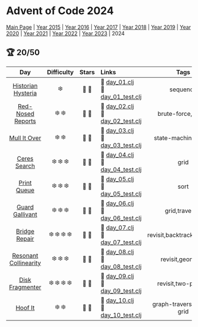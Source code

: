# Advent of Code 2024

[Main Page](https://adventofcode.com/2024) | [Year 2015](/src/aoclj/year_2015/) | [Year 2016](/src/aoclj/year_2016/) | [Year 2017](/src/aoclj/year_2017/) | [Year 2018](/src/aoclj/year_2018/) | [Year 2019](/src/aoclj/year_2019/) | [Year 2020](/src/aoclj/year_2020/) | [Year 2021](/src/aoclj/year_2021/) | [Year 2022](/src/aoclj/year_2022/) | [Year 2023](/src/aoclj/year_2023/) | 2024

## :trophy: 20/50

| Day | Difficulty | Stars | Links | Tags |
|:---: | :---: | :---: | :--- | :----: |
[Historian Hysteria](http://www.adventofcode.com/2024/day/1)|:snowflake:|:star2: :star2:|:small_orange_diamond: [day_01.clj](/src/aoclj/year_2024/day_01.clj) <br /> :small_orange_diamond: [day_01_test.clj](/test/aoclj/year_2024/day_01_test.clj)|sequence
[Red-Nosed Reports](http://www.adventofcode.com/2024/day/2)|:snowflake: :snowflake:|:star2: :star2:|:small_orange_diamond: [day_02.clj](/src/aoclj/year_2024/day_02.clj) <br /> :small_orange_diamond: [day_02_test.clj](/test/aoclj/year_2024/day_02_test.clj)|brute-force,revisit
[Mull It Over](http://www.adventofcode.com/2024/day/3)|:snowflake: :snowflake:|:star2: :star2:|:small_orange_diamond: [day_03.clj](/src/aoclj/year_2024/day_03.clj) <br /> :small_orange_diamond: [day_03_test.clj](/test/aoclj/year_2024/day_03_test.clj)|state-machine,regex
[Ceres Search](http://www.adventofcode.com/2024/day/4)|:snowflake: :snowflake: :snowflake:|:star2: :star2:|:small_orange_diamond: [day_04.clj](/src/aoclj/year_2024/day_04.clj) <br /> :small_orange_diamond: [day_04_test.clj](/test/aoclj/year_2024/day_04_test.clj)|grid
[Print Queue](http://www.adventofcode.com/2024/day/5)|:snowflake: :snowflake: :snowflake:|:star2: :star2:|:small_orange_diamond: [day_05.clj](/src/aoclj/year_2024/day_05.clj) <br /> :small_orange_diamond: [day_05_test.clj](/test/aoclj/year_2024/day_05_test.clj)|sort
[Guard Gallivant](http://www.adventofcode.com/2024/day/6)|:snowflake: :snowflake: :snowflake:|:star2: :star2:|:small_orange_diamond: [day_06.clj](/src/aoclj/year_2024/day_06.clj) <br /> :small_orange_diamond: [day_06_test.clj](/test/aoclj/year_2024/day_06_test.clj)|grid,traversal
[Bridge Repair](http://www.adventofcode.com/2024/day/7)|:snowflake: :snowflake: :snowflake: :snowflake:|:star2: :star2:|:small_orange_diamond: [day_07.clj](/src/aoclj/year_2024/day_07.clj) <br /> :small_orange_diamond: [day_07_test.clj](/test/aoclj/year_2024/day_07_test.clj)|revisit,backtrack,equation
[Resonant Collinearity](http://www.adventofcode.com/2024/day/8)|:snowflake: :snowflake: :snowflake:|:star2: :star2:|:small_orange_diamond: [day_08.clj](/src/aoclj/year_2024/day_08.clj) <br /> :small_orange_diamond: [day_08_test.clj](/test/aoclj/year_2024/day_08_test.clj)|revisit,geometry
[Disk Fragmenter](http://www.adventofcode.com/2024/day/9)|:snowflake: :snowflake: :snowflake: :snowflake:|:star2: :star2:|:small_orange_diamond: [day_09.clj](/src/aoclj/year_2024/day_09.clj) <br /> :small_orange_diamond: [day_09_test.clj](/test/aoclj/year_2024/day_09_test.clj)|revisit,two-pointer
[Hoof It](http://www.adventofcode.com/2024/day/10)|:snowflake: :snowflake:|:star2: :star2:|:small_orange_diamond: [day_10.clj](/src/aoclj/year_2024/day_10.clj) <br /> :small_orange_diamond: [day_10_test.clj](/test/aoclj/year_2024/day_10_test.clj)|graph-traversal,map-grid

